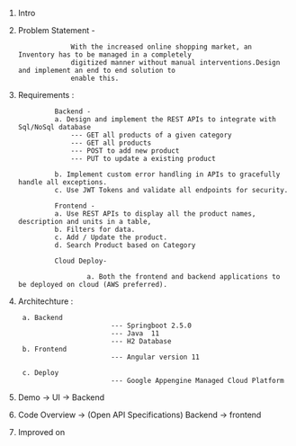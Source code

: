 1. Intro
2. Problem Statement - 

					With the increased online shopping market, an Inventory has to be managed in a completely
					digitized manner without manual interventions.Design and implement an end to end solution to
					enable this.

3. Requirements : 

				Backend - 
				a. Design and implement the REST APIs to integrate with Sql/NoSql database
					--- GET all products of a given category
					--- GET all products
					---	POST to add new product
					---	PUT to update a existing product
					
				b. Implement custom error handling in APIs to gracefully handle all exceptions.
				c. Use JWT Tokens and validate all endpoints for security.
				
				Frontend - 
				a. Use REST APIs to display all the product names, description and units in a table,
				b. Filters for data.
				c. Add / Update the product.
				d. Search Product based on Category
				
				Cloud Deploy-		
						
						a. Both the frontend and backend applications to be deployed on cloud (AWS preferred).
				
										

4. Architechture :	

		a. Backend 
                              --- Springboot 2.5.0
                              --- Java  11
                              --- H2 Database
		b. Frontend 
                              --- Angular version 11
                       
		c. Deploy
                              --- Google Appengine Managed Cloud Platform


5. Demo -> UI -> Backend 

6. Code Overview -> (Open API Specifications) Backend -> frontend

7. Improved on

